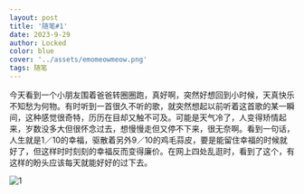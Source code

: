 ```yaml
---
layout: post
title: '随笔#1'
date: 2023-9-29
author: Locked
color: blue
cover: '../assets/emomeowmeow.png'
tags: 随笔
---
```


今天看到一个小朋友围着爸爸转圈圈跑，真好啊，突然好想回到小时候，天真快乐不知愁为何物。有时听到一首很久不听的歌，就突然想起以前听着这首歌的某一瞬间，这种感觉很奇特，历历在目却又触不可及。可能是天气冷了，人变得矫情起来，岁数没多大但很怀念过去，想慢慢走但又停不下来，很无奈啊。看到一句话，人生就是1／10的幸福，驱散着另外9／10的鸡毛蒜皮，要是能留住幸福的时候就好了，但这样时时刻刻的幸福反而变得廉价。在网上四处乱逛时，看到了这个，有这样的盼头应该每天就能好好的过下去。

![1](../../../assets/pass.jpg)
